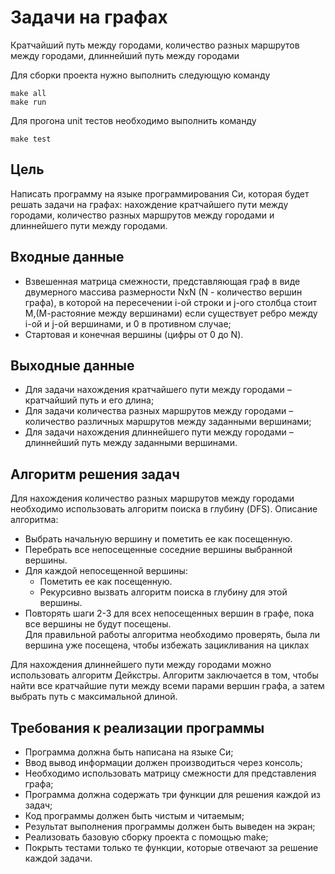 # Задачи на графах
Кратчайший путь между городами, количество разных маршрутов между городами, длиннейший путь между городами

Для сборки проекта нужно выполнить следующую команду
```
make all
make run
```
Для прогона unit тестов необходимо выполнить команду
```
make test
```

## Цель
Написать программу на языке программирования Си, которая будет решать задачи на графах: нахождение кратчайшего пути между городами, количество разных маршрутов между городами и длиннейшего пути между городами.

## Входные данные
- Взвешенная матрица смежности, представляющая граф в виде двумерного массива размерности NxN (N - количество вершин графа), в которой на пересечении i-ой строки и j-ого столбца стоит М,(М-растояние между вершинами) если существует ребро между i-ой и j-ой вершинами, и 0 в противном случае;
- Cтартовая и конечная вершины (цифры от 0 до N).

## Выходные данные
- Для задачи нахождения кратчайшего пути между городами – кратчайший путь и его длина;
- Для задачи количества разных маршрутов между городами – количество различных маршрутов между заданными вершинами;
- Для задачи нахождения длиннейшего пути между городами – длиннейший путь между заданными вершинами.

## Алгоритм решения задач
Для нахождения количество разных маршрутов между городами необходимо использовать алгоритм поиска в глубину (DFS).
Описание алгоритма:  
- Выбрать начальную вершину и пометить ее как посещенную.  
- Перебрать все непосещенные соседние вершины выбранной вершины.  
- Для каждой непосещенной вершины:
  - Пометить ее как посещенную.
  - Рекурсивно вызвать алгоритм поиска в глубину для этой вершины.
- Повторять шаги 2-3 для всех непосещенных вершин в графе, пока все вершины не будут посещены.  
Для правильной работы алгоритма необходимо проверять, была ли вершина уже посещена, чтобы избежать зацикливания на циклах


Для нахождения длиннейшего пути между городами можно использовать алгоритм Дейкстры. Алгоритм заключается в том, чтобы найти все кратчайшие пути между всеми парами вершин графа, а затем выбрать путь с максимальной длиной.

## Требования к реализации программы
- Программа должна быть написана на языке Си;
- Ввод вывод информации должен производиться через консоль;
- Необходимо использовать матрицу смежности для представления графа;
- Программа должна содержать три функции для решения каждой из задач;
- Код программы должен быть чистым и читаемым;
- Результат выполнения программы должен быть выведен на экран;
- Реализовать базовую сборку проекта с помощью make;
- Покрыть тестами только те функции, которые отвечают за решение каждой задачи.